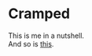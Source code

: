 # Cramped
This is me in a nutshell.  
And so is [this](https://coolprogramminguser.github.io/cramped/ "Awesomeness").
